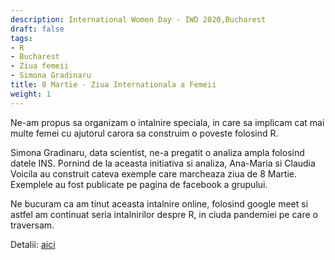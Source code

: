 ```yaml
---
description: International Women Day - IWD 2020,Bucharest 
draft: false
tags:
- R
- Bucharest
- Ziua femeii
- Simona Gradinaru
title: 8 Martie - Ziua Internationala a Femeii
weight: 1
---
```


Ne-am propus sa organizam o intalnire speciala, in care sa implicam cat mai multe femei cu ajutorul carora sa construim o poveste folosind R.

Simona Gradinaru, data scientist, ne-a pregatit o analiza ampla folosind datele INS. Pornind de la aceasta initiativa si analiza, Ana-Maria si Claudia Voicila au construit cateva exemple care marcheaza ziua de 8 Martie. Exemplele au fost publicate pe pagina de facebook a grupului.

Ne bucuram ca am tinut aceasta intalnire online, folosind google meet si astfel am continuat seria intalnirilor despre R, in ciuda pandemiei pe care o traversam.

Detalii: [aici](https://rladies-bucharest.github.io/iwd2020/portfolio/)